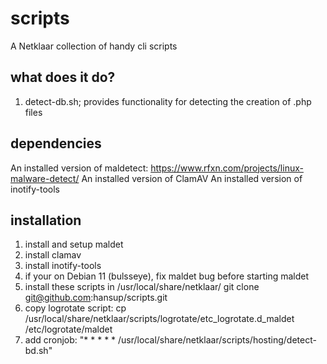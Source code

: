 # scripts
A Netklaar collection of handy cli scripts

## what does it do?
1. detect-db.sh; provides functionality for detecting the creation of .php files 

## dependencies
An installed version of maldetect: https://www.rfxn.com/projects/linux-malware-detect/
An installed version of ClamAV
An installed version of inotify-tools

## installation
1. install and setup maldet
2. install clamav
3. install inotify-tools
4. if your on Debian 11 (bulsseye), fix maldet bug before starting maldet
5. install these scripts in /usr/local/share/netklaar/
   git clone git@github.com:hansup/scripts.git
6. copy logrotate script:
   cp /usr/local/share/netklaar/scripts/logrotate/etc_logrotate.d_maldet /etc/logrotate/maldet
7. add cronjob:
   "* * * * * /usr/local/share/netklaar/scripts/hosting/detect-bd.sh"

 
